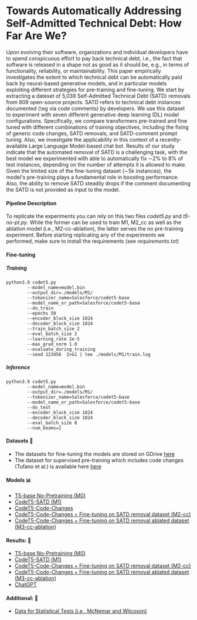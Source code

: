 # Towards Automatically Addressing Self-Admitted Technical Debt: How Far Are We?

Upon evolving their software, organizations and individual developers have to spend conspicuous effort to pay back technical debt, i.e., the fact that software is released in a shape not as good as it should be, e.g., in terms of functionality, reliability, or maintainability. This paper empirically investigates the extent to which technical debt can be automatically paid back by neural-based generative models, and in particular models exploiting different strategies for pre-training and fine-tuning. We start by extracting a dateset of 5,039 Self-Admitted Technical Debt (SATD) removals from 809 open-source projects. SATD refers to technical debt instances documented (\eg via code comments) by developers. We use this dataset to experiment with seven different generative deep learning (DL) model configurations. Specifically, we compare transformers pre-trained and fine tuned with different combinations of training objectives, including the fixing of generic code changes, SATD removals, and SATD-comment prompt tuning. Also, we investigate the applicability in this context of a recently-available Large Language Model-based chat bot. Results of our study indicate that the automated removal of SATD is a challenging task, with the best model we experimented with able to automatically fix $\sim$2\% to 8\% of test instances, depending on the number of attempts it is allowed to make. Given the limited size of the fine-tuning dataset ($\sim$5k instances), the model's pre-training plays a fundamental role in boosting performance. Also, the ability to remove SATD steadily drops if the comment documenting the SATD is not provided as input to the model. 

#### Pipeline Description

To replicate the experiments you can rely on this two files *codet5.py* and *t5-no-pt.py*.
While the former can be used to train M1, M2_cc as well as the ablation model (i.e., M2-cc-ablation), the latter serves the no pre-training experiment. Before starting replicating any of the experiments we performed, make sure to install the requirements (see *requirements.txt*)


#### Fine-tuning  



##### Training

```shell
python3.9 codet5.py 
        --model_name=model.bin   
        --output_dir=./models/M1/
        --tokenizer_name=Salesforce/codet5-base
        --model_name_or_path=Salesforce/codet5-base
        --do_train
        --epochs 50
        --encoder_block_size 1024
        --decoder_block_size 1024
        --train_batch_size 2     
        --eval_batch_size 2   
        --learning_rate 2e-5     
        --max_grad_norm 1.0     
        --evaluate_during_training     
        --seed 123456  2>&1 | tee ./models/M1/train.log

```

##### Inference

```shell
python3.9 codet5.py 
        --model_name=model.bin   
        --output_dir=./models/M1/
        --tokenizer_name=Salesforce/codet5-base
        --model_name_or_path=Salesforce/codet5-base
        --do_test
        --encoder_block_size 1024
        --decoder_block_size 1024
        --eval_batch_size 8
        --num_beams=1   
```


#### Datasets :paperclip:

* The datasets for fine-tuning the models are stored on GDrive <a href="https://drive.google.com/drive/folders/1E9e2XLglz8C9p6bhWaxSBWym7ISq2d42?usp=sharing">here</a>
* The dataset for supervised pre-training which includes code changes (Tufano et al.) is available here <a href="https://drive.google.com/drive/folders/1v9IiMsmBUYBQ8apDyjGhP_nkGOY6FSUP?usp=sharing">here</a>

#### Models :bar_chart:
* <a href="https://drive.google.com/drive/folders/1SOeXRpVWoCqogjaktrXlY-o49wZ5PkdH?usp=sharing">T5-base No-Pretraining (M0)</a>
* <a href="https://drive.google.com/drive/folders/1oqd3WIQDHkAo9bfgirOVz4NvBZMXnSEY?usp=sharing">CodeT5-SATD (M1)</a>
* <a href="https://drive.google.com/drive/folders/1rhDlRvNLlq0kToh39OL6us5Y9yUnHNHF?usp=sharing">CodeT5-Code-Changes</a>
* <a href="https://drive.google.com/drive/folders/1W8lMHeYIQ0FgXuFXyAWnPl_tz9SDNk2c?usp=sharing">CodeT5-Code-Changes + Fine-tuning on SATD removal dataset (M2-cc)</a>
* <a href="https://drive.google.com/drive/folders/1Z7qOK73nLlyFUUpPah5s8YJCT7bQ5ed_?usp=sharing">CodeT5-Code-Changes + Fine-tuning on SATD removal ablated dataset (M3-cc-ablation) </a>



#### Results:  :open_file_folder:
* <a href="https://drive.google.com/drive/folders/1-sOjs5oBxzaBzuLkSl3WWAW8fS916GBa?usp=sharing">T5-base No-Pretraining (M0)</a>
* <a href="https://drive.google.com/drive/folders/11BJ18E5dcBBk6xttQSvfBowD2_fQdItX?usp=sharing">CodeT5-SATD (M1)</a>
* <a href="https://drive.google.com/drive/folders/1vFtWLuOWEP6tRzPNAz8ghQfyZgCH0GCV?usp=sharing">CodeT5-Code-Changes + Fine-tuning on SATD removal dataset (M2-cc)</a>
* <a href="https://drive.google.com/drive/folders/1rFBHBGWwIFVzdV5P--nkaLNX_G05GsRN?usp=sharing">CodeT5-Code-Changes + Fine-tuning on SATD removal ablated dataset (M3-cc-ablation) </a>
* <a href="https://drive.google.com/drive/folders/1qI2YNUnOwt9G2skrwyAe1Txn-D5d4wHJ?usp=sharing">ChatGPT</a>


#### Additional:  :page_facing_up:

* <a href="https://drive.google.com/drive/folders/1g_c2z1GRKi3qX_EIYNYEWW_OI0fHXoCu?usp=sharing">Data for Statistical Tests (i.e., McNemar and Wilcoxon)</a>
